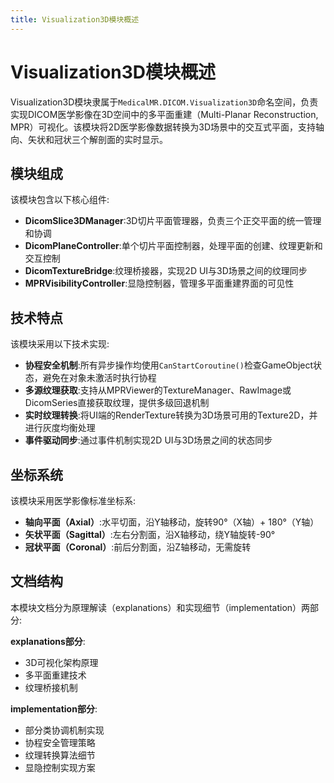 ```yaml
---
title: Visualization3D模块概述
---
```

# Visualization3D模块概述

Visualization3D模块隶属于`MedicalMR.DICOM.Visualization3D`命名空间，负责实现DICOM医学影像在3D空间中的多平面重建（Multi-Planar Reconstruction, MPR）可视化。该模块将2D医学影像数据转换为3D场景中的交互式平面，支持轴向、矢状和冠状三个解剖面的实时显示。

## 模块组成

该模块包含以下核心组件:

- **DicomSlice3DManager**:3D切片平面管理器，负责三个正交平面的统一管理和协调
- **DicomPlaneController**:单个切片平面控制器，处理平面的创建、纹理更新和交互控制
- **DicomTextureBridge**:纹理桥接器，实现2D UI与3D场景之间的纹理同步
- **MPRVisibilityController**:显隐控制器，管理多平面重建界面的可见性

## 技术特点

该模块采用以下技术实现:

- **协程安全机制**:所有异步操作均使用`CanStartCoroutine()`检查GameObject状态，避免在对象未激活时执行协程
- **多源纹理获取**:支持从MPRViewer的TextureManager、RawImage或DicomSeries直接获取纹理，提供多级回退机制
- **实时纹理转换**:将UI端的RenderTexture转换为3D场景可用的Texture2D，并进行灰度均衡处理
- **事件驱动同步**:通过事件机制实现2D UI与3D场景之间的状态同步

## 坐标系统

该模块采用医学影像标准坐标系:

- **轴向平面（Axial）**:水平切面，沿Y轴移动，旋转90°（X轴）+ 180°（Y轴）
- **矢状平面（Sagittal）**:左右分割面，沿X轴移动，绕Y轴旋转-90°
- **冠状平面（Coronal）**:前后分割面，沿Z轴移动，无需旋转

## 文档结构

本模块文档分为原理解读（explanations）和实现细节（implementation）两部分:

**explanations部分**:
- 3D可视化架构原理
- 多平面重建技术
- 纹理桥接机制

**implementation部分**:
- 部分类协调机制实现
- 协程安全管理策略
- 纹理转换算法细节
- 显隐控制实现方案